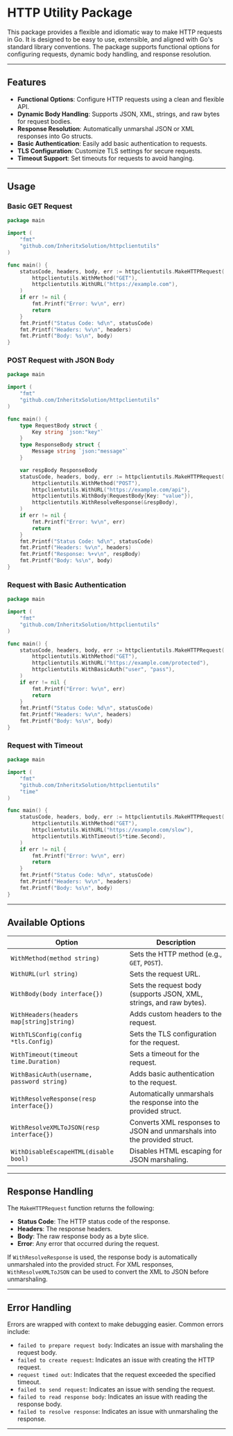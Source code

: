 
# HTTP Utility Package

This package provides a flexible and idiomatic way to make HTTP requests in Go. It is designed to be easy to use, extensible, and aligned with Go's standard library conventions. The package supports functional options for configuring requests, dynamic body handling, and response resolution.

---

## Features

- **Functional Options**: Configure HTTP requests using a clean and flexible API.
- **Dynamic Body Handling**: Supports JSON, XML, strings, and raw bytes for request bodies.
- **Response Resolution**: Automatically unmarshal JSON or XML responses into Go structs.
- **Basic Authentication**: Easily add basic authentication to requests.
- **TLS Configuration**: Customize TLS settings for secure requests.
- **Timeout Support**: Set timeouts for requests to avoid hanging.

---

## Usage

### Basic GET Request

```go
package main

import (
	"fmt"
	"github.com/InheritxSolution/httpclientutils"
)

func main() {
	statusCode, headers, body, err := httpclientutils.MakeHTTPRequest(
		httpclientutils.WithMethod("GET"),
		httpclientutils.WithURL("https://example.com"),
	)
	if err != nil {
		fmt.Printf("Error: %v\n", err)
		return
	}
	fmt.Printf("Status Code: %d\n", statusCode)
	fmt.Printf("Headers: %v\n", headers)
	fmt.Printf("Body: %s\n", body)
}
```

### POST Request with JSON Body

```go
package main

import (
	"fmt"
	"github.com/InheritxSolution/httpclientutils"
)

func main() {
	type RequestBody struct {
		Key string `json:"key"`
	}
	type ResponseBody struct {
		Message string `json:"message"`
	}

	var respBody ResponseBody
	statusCode, headers, body, err := httpclientutils.MakeHTTPRequest(
		httpclientutils.WithMethod("POST"),
		httpclientutils.WithURL("https://example.com/api"),
		httpclientutils.WithBody(RequestBody{Key: "value"}),
		httpclientutils.WithResolveResponse(&respBody),
	)
	if err != nil {
		fmt.Printf("Error: %v\n", err)
		return
	}
	fmt.Printf("Status Code: %d\n", statusCode)
	fmt.Printf("Headers: %v\n", headers)
	fmt.Printf("Response: %+v\n", respBody)
	fmt.Printf("Body: %s\n", body)
}
```

### Request with Basic Authentication

```go
package main

import (
	"fmt"
	"github.com/InheritxSolution/httpclientutils"
)

func main() {
	statusCode, headers, body, err := httpclientutils.MakeHTTPRequest(
		httpclientutils.WithMethod("GET"),
		httpclientutils.WithURL("https://example.com/protected"),
		httpclientutils.WithBasicAuth("user", "pass"),
	)
	if err != nil {
		fmt.Printf("Error: %v\n", err)
		return
	}
	fmt.Printf("Status Code: %d\n", statusCode)
	fmt.Printf("Headers: %v\n", headers)
	fmt.Printf("Body: %s\n", body)
}
```

### Request with Timeout

```go
package main

import (
	"fmt"
	"github.com/InheritxSolution/httpclientutils"
	"time"
)

func main() {
	statusCode, headers, body, err := httpclientutils.MakeHTTPRequest(
		httpclientutils.WithMethod("GET"),
		httpclientutils.WithURL("https://example.com/slow"),
		httpclientutils.WithTimeout(5*time.Second),
	)
	if err != nil {
		fmt.Printf("Error: %v\n", err)
		return
	}
	fmt.Printf("Status Code: %d\n", statusCode)
	fmt.Printf("Headers: %v\n", headers)
	fmt.Printf("Body: %s\n", body)
}
```

---

## Available Options

| Option                        | Description                                                                 |
|-------------------------------|-----------------------------------------------------------------------------|
| `WithMethod(method string)`   | Sets the HTTP method (e.g., `GET`, `POST`).                                 |
| `WithURL(url string)`         | Sets the request URL.                                                       |
| `WithBody(body interface{})`  | Sets the request body (supports JSON, XML, strings, and raw bytes).         |
| `WithHeaders(headers map[string]string)` | Adds custom headers to the request.                                |
| `WithTLSConfig(config *tls.Config)` | Sets the TLS configuration for the request.                          |
| `WithTimeout(timeout time.Duration)` | Sets a timeout for the request.                                     |
| `WithBasicAuth(username, password string)` | Adds basic authentication to the request.                     |
| `WithResolveResponse(resp interface{})` | Automatically unmarshals the response into the provided struct.    |
| `WithResolveXMLToJSON(resp interface{})` | Converts XML responses to JSON and unmarshals into the provided struct. |
| `WithDisableEscapeHTML(disable bool)` | Disables HTML escaping for JSON marshaling.                      |

---

## Response Handling

The `MakeHTTPRequest` function returns the following:

- **Status Code**: The HTTP status code of the response.
- **Headers**: The response headers.
- **Body**: The raw response body as a byte slice.
- **Error**: Any error that occurred during the request.

If `WithResolveResponse` is used, the response body is automatically unmarshaled into the provided struct. For XML responses, `WithResolveXMLToJSON` can be used to convert the XML to JSON before unmarshaling.

---

## Error Handling

Errors are wrapped with context to make debugging easier. Common errors include:

- `failed to prepare request body`: Indicates an issue with marshaling the request body.
- `failed to create request`: Indicates an issue with creating the HTTP request.
- `request timed out`: Indicates that the request exceeded the specified timeout.
- `failed to send request`: Indicates an issue with sending the request.
- `failed to read response body`: Indicates an issue with reading the response body.
- `failed to resolve response`: Indicates an issue with unmarshaling the response.

---